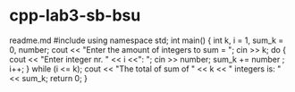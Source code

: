 # cpp-lab3-sb-bsu
readme.md
#include<iostream>
using namespace std;
int main()
{
    int k, i = 1, sum_k = 0, number;
    cout << "Enter the amount of integers to sum = "; cin >> k;
    do {
    cout << "Enter integer nr. " << i <<": ";
        cin >> number;
        sum_k += number ; i++;
    } while (i <= k);
    cout << "The total of sum of " << k << " integers is: " << sum_k;
    return 0;
}
